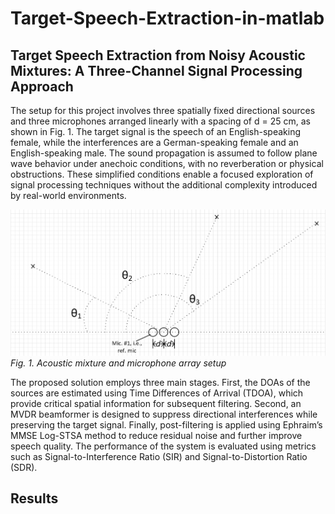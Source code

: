 # Target-Speech-Extraction-in-matlab

## Target Speech Extraction from Noisy Acoustic Mixtures: A Three-Channel Signal Processing Approach

The setup for this project involves three spatially fixed directional sources and three microphones arranged linearly with a spacing of d = 25 cm, as shown in Fig. 1. The target signal is the speech of an English-speaking female, while the interferences are a German-speaking female and an English-speaking male. The sound propagation is assumed to follow plane wave behavior under anechoic conditions, with no reverberation or physical obstructions. These simplified conditions enable a focused exploration of signal processing techniques without the additional complexity introduced by real-world environments.

![set up](Drawing1V3.png)
*Fig. 1. Acoustic mixture and microphone array setup*

The proposed solution employs three main stages. First, the DOAs of the sources are estimated using Time Differences of Arrival (TDOA), which provide critical spatial information for subsequent filtering. Second, an MVDR beamformer is designed to suppress directional interferences while preserving the target signal. Finally, post-filtering is applied using Ephraim’s MMSE Log-STSA method to reduce residual noise and further improve speech quality. The performance of the system is evaluated using metrics such as Signal-to-Interference Ratio (SIR) and Signal-to-Distortion Ratio (SDR).

## Results

